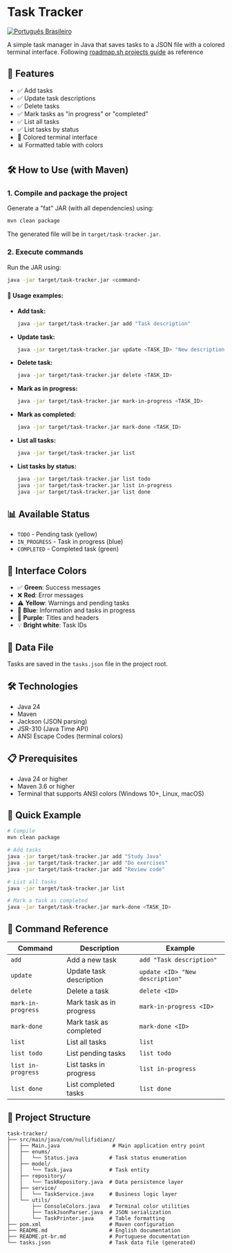 # Task Tracker

[![Português Brasileiro](https://img.shields.io/badge/vers%C3%A3o%20em%20portugu%C3%AAs-pt--br-green)](./README.md)

A simple task manager in Java that saves tasks to a JSON file with a colored terminal interface. Following [roadmap.sh projects guide](https://roadmap.sh/projects/task-tracker) as reference

## 🚀 Features

- ✅ Add tasks
- ✅ Update task descriptions
- ✅ Delete tasks
- ✅ Mark tasks as "in progress" or "completed"
- ✅ List all tasks
- ✅ List tasks by status
- 🎨 Colored terminal interface
- 📊 Formatted table with colors

## 🛠️ How to Use (with Maven)

### 1. Compile and package the project

Generate a "fat" JAR (with all dependencies) using:

```bash
mvn clean package
```

The generated file will be in `target/task-tracker.jar`.

### 2. Execute commands

Run the JAR using:

```bash
java -jar target/task-tracker.jar <command>
```

#### 📝 Usage examples:

- **Add task:**
  ```bash
  java -jar target/task-tracker.jar add "Task description"
  ```
- **Update task:**
  ```bash
  java -jar target/task-tracker.jar update <TASK_ID> "New description"
  ```
- **Delete task:**
  ```bash
  java -jar target/task-tracker.jar delete <TASK_ID>
  ```
- **Mark as in progress:**
  ```bash
  java -jar target/task-tracker.jar mark-in-progress <TASK_ID>
  ```
- **Mark as completed:**
  ```bash
  java -jar target/task-tracker.jar mark-done <TASK_ID>
  ```
- **List all tasks:**
  ```bash
  java -jar target/task-tracker.jar list
  ```
- **List tasks by status:**
  ```bash
  java -jar target/task-tracker.jar list todo
  java -jar target/task-tracker.jar list in-progress
  java -jar target/task-tracker.jar list done
  ```

## 📊 Available Status

- `TODO` - Pending task (yellow)
- `IN_PROGRESS` - Task in progress (blue)
- `COMPLETED` - Completed task (green)

## 🎨 Interface Colors

- ✅ **Green**: Success messages
- ❌ **Red**: Error messages
- ⚠️ **Yellow**: Warnings and pending tasks
- 📝 **Blue**: Information and tasks in progress
- 🎯 **Purple**: Titles and headers
- 💡 **Bright white**: Task IDs

## 💾 Data File

Tasks are saved in the `tasks.json` file in the project root.

## 🛠️ Technologies

- Java 24
- Maven
- Jackson (JSON parsing)
- JSR-310 (Java Time API)
- ANSI Escape Codes (terminal colors)

## 📋 Prerequisites

- Java 24 or higher
- Maven 3.6 or higher
- Terminal that supports ANSI colors (Windows 10+, Linux, macOS)

## 🚀 Quick Example

```bash
# Compile
mvn clean package

# Add tasks
java -jar target/task-tracker.jar add "Study Java"
java -jar target/task-tracker.jar add "Do exercises"
java -jar target/task-tracker.jar add "Review code"

# List all tasks
java -jar target/task-tracker.jar list

# Mark a task as completed
java -jar target/task-tracker.jar mark-done <TASK_ID>
```

## 📝 Command Reference

| Command            | Description              | Example                         |
| ------------------ | ------------------------ | ------------------------------- |
| `add`              | Add a new task           | `add "Task description"`        |
| `update`           | Update task description  | `update <ID> "New description"` |
| `delete`           | Delete a task            | `delete <ID>`                   |
| `mark-in-progress` | Mark task as in progress | `mark-in-progress <ID>`         |
| `mark-done`        | Mark task as completed   | `mark-done <ID>`                |
| `list`             | List all tasks           | `list`                          |
| `list todo`        | List pending tasks       | `list todo`                     |
| `list in-progress` | List tasks in progress   | `list in-progress`              |
| `list done`        | List completed tasks     | `list done`                     |

## 🎯 Project Structure

```
task-tracker/
├── src/main/java/com/nullifidianz/
│   ├── Main.java                 # Main application entry point
│   ├── enums/
│   │   └── Status.java          # Task status enumeration
│   ├── model/
│   │   └── Task.java            # Task entity
│   ├── repository/
│   │   └── TaskRepository.java  # Data persistence layer
│   ├── service/
│   │   └── TaskService.java     # Business logic layer
│   └── utils/
│       ├── ConsoleColors.java   # Terminal color utilities
│       ├── TaskJsonParser.java  # JSON serialization
│       └── TaskPrinter.java     # Table formatting
├── pom.xml                      # Maven configuration
├── README.md                    # English documentation
├── README.pt-br.md              # Portuguese documentation
└── tasks.json                   # Task data file (generated)
```
